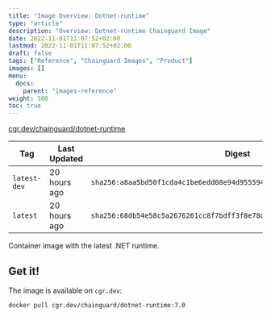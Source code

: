 ```yaml
---
title: "Image Overview: Dotnet-runtime"
type: "article"
description: "Overview: Dotnet-runtime Chainguard Image"
date: 2022-11-01T11:07:52+02:00
lastmod: 2022-11-01T11:07:52+02:00
draft: false
tags: ["Reference", "Chainguard Images", "Product"]
images: []
menu:
  docs:
    parent: "images-reference"
weight: 500
toc: true
---
```


[cgr.dev/chainguard/dotnet-runtime](https://github.com/chainguard-images/images/tree/main/images/dotnet-runtime)

| Tag          | Last Updated | Digest                                                                    |
|--------------|--------------|---------------------------------------------------------------------------|
| `latest-dev` | 20 hours ago | `sha256:a8aa5bd50f1cda4c1be6edd08e94d955594fb9b5dee317dc8e4d9aef96b24144` |
| `latest`     | 20 hours ago | `sha256:68db54e58c5a2676261cc8f7bdff3f8e78de2e5447e33114f1fb92a85ec7a5f9` |



Container image with the latest .NET runtime.

## Get it!

The image is available on `cgr.dev`:

    docker pull cgr.dev/chainguard/dotnet-runtime:7.0
